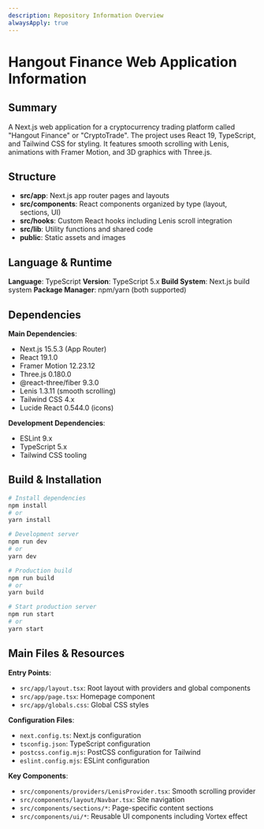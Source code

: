 ```yaml
---
description: Repository Information Overview
alwaysApply: true
---
```


# Hangout Finance Web Application Information

## Summary
A Next.js web application for a cryptocurrency trading platform called "Hangout Finance" or "CryptoTrade". The project uses React 19, TypeScript, and Tailwind CSS for styling. It features smooth scrolling with Lenis, animations with Framer Motion, and 3D graphics with Three.js.

## Structure
- **src/app**: Next.js app router pages and layouts
- **src/components**: React components organized by type (layout, sections, UI)
- **src/hooks**: Custom React hooks including Lenis scroll integration
- **src/lib**: Utility functions and shared code
- **public**: Static assets and images

## Language & Runtime
**Language**: TypeScript
**Version**: TypeScript 5.x
**Build System**: Next.js build system
**Package Manager**: npm/yarn (both supported)

## Dependencies
**Main Dependencies**:
- Next.js 15.5.3 (App Router)
- React 19.1.0
- Framer Motion 12.23.12
- Three.js 0.180.0
- @react-three/fiber 9.3.0
- Lenis 1.3.11 (smooth scrolling)
- Tailwind CSS 4.x
- Lucide React 0.544.0 (icons)

**Development Dependencies**:
- ESLint 9.x
- TypeScript 5.x
- Tailwind CSS tooling

## Build & Installation
```bash
# Install dependencies
npm install
# or
yarn install

# Development server
npm run dev
# or
yarn dev

# Production build
npm run build
# or
yarn build

# Start production server
npm run start
# or
yarn start
```

## Main Files & Resources
**Entry Points**:
- `src/app/layout.tsx`: Root layout with providers and global components
- `src/app/page.tsx`: Homepage component
- `src/app/globals.css`: Global CSS styles

**Configuration Files**:
- `next.config.ts`: Next.js configuration
- `tsconfig.json`: TypeScript configuration
- `postcss.config.mjs`: PostCSS configuration for Tailwind
- `eslint.config.mjs`: ESLint configuration

**Key Components**:
- `src/components/providers/LenisProvider.tsx`: Smooth scrolling provider
- `src/components/layout/Navbar.tsx`: Site navigation
- `src/components/sections/*`: Page-specific content sections
- `src/components/ui/*`: Reusable UI components including Vortex effect